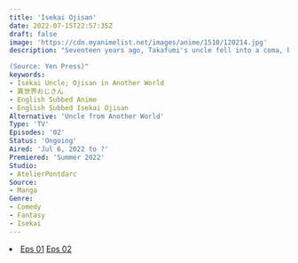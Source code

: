 ```yaml
---
title: 'Isekai Ojisan'
date: 2022-07-15T22:57:35Z
draft: false
image: 'https://cdn.myanimelist.net/images/anime/1510/120214.jpg'
description: "Seventeen years ago, Takafumi's uncle fell into a coma, but now he's back like a man risen from his grave. Soon, Takafumi discovers two bizarre things: His uncle treasures video games above all else, and, while comatose, he was actually transported to another world as some heroic guardian! Now, not only does Takafumi have to room with an uncle who is literally magical, he also has to catch the guy up on two decades of history—smartphones, high-speed internet, modern anime tropes...and the traumatic outcome of the '90s console war!

(Source: Yen Press)"
keywords:
- Isekai Uncle; Ojisan in Another World
- 異世界おじさん
- English Subbed Anime
- English Subbed Isekai Ojisan
Alternative: 'Uncle from Another World'
Type: 'TV'
Episodes: '02'
Status: 'Ongoing'
Aired: 'Jul 6, 2022 to ?'
Premiered: 'Summer 2022'
Studio:
- AtelierPontdarc
Source:
- Manga
Genre:
- Comedy
- Fantasy
- Isekai
---
```


<div class="bc-1 d-g p-5">
<li class="d-g gg-5 gtc-e">
  <a id="allvideo" href="#" data-video="//embed.hugonime.repl.co/videogd.php?id=Neq3Hu9jBfMjGM0H9Z8jCn2Z15iC0SNG" rel=nofollow">Eps 01</a>
  <a id="allvideo" href="#" data-video="//embed.hugonime.repl.co/videogd.php?id=47ZhA_k0yi2DwYOZ4N8aWIdjG1PI7Ida" rel=nofollow">Eps 02</a>
</li>
</div>